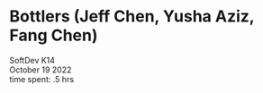 # Bottlers (Jeff Chen, Yusha Aziz, Fang Chen)  
SoftDev 
K14  
October 19 2022  
time spent: .5 hrs  